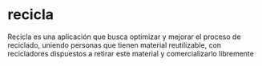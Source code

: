 # recicla
Recicla es una aplicación que busca optimizar y mejorar el proceso de reciclado, uniendo personas que tienen material reutilizable, con recicladores dispuestos a retirar este material y comercializarlo libremente
